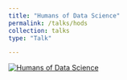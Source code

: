 ```yaml
---
title: "Humans of Data Science"
permalink: /talks/hods
collection: talks
type: "Talk"

---
```


[![Humans of Data Science](https://i.ytimg.com/vi/irdpwyfJqPU/maxresdefault.jpg)](https://www.youtube.com/watch?v=irdpwyfJqPU")
